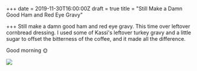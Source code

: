 +++
date = 2019-11-30T16:00:00Z
draft = true
title = "Still Make a Damn Good Ham and Red Eye Gravy"

+++
Still make a damn good ham and red eye gravy. This time over leftover cornbread dressing. I used some of Kassi's leftover turkey gravy and a little sugar to offset the bitterness of the coffee, and it made all the difference. 

Good morning 🌞

![](https://res.cloudinary.com/tobyblog/image/upload/v1575131578/img/IMG_5656.jpg)